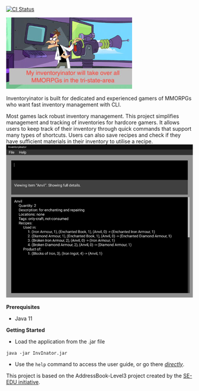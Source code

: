 [![CI Status](https://github.com/AY2021S1-CS2103T-F13-1/tp/workflows/Java%20CI/badge.svg)](https://github.com/AY2021S1-CS2103T-F13-1/tp/actions)

![inventoryinator](docs/images/inventoryinator.jpg)

Inventoryinator is built for dedicated and experienced gamers of MMORPGs who want
fast inventory management with CLI.

Most games lack robust inventory management. This project simplifies management
and tracking of inventories for hardcore gamers. It allows users to keep track
of their inventory through quick commands that support many types of shortcuts.
Users can also save recipes and check if they have sufficient materials in
their inventory to utilise a recipe.
![Ui](docs/images/Ui.png)

**Prerequisites**
* Java 11

**Getting Started**
* Load the application from the .jar file
```
java -jar InvInator.jar
```
* Use the `help` command to access the user guide, or go there [_directly_](UserGuide.html#quick-start).

This project is based on the AddressBook-Level3 project created by
the [SE-EDU initiative](https://se-education.org).
